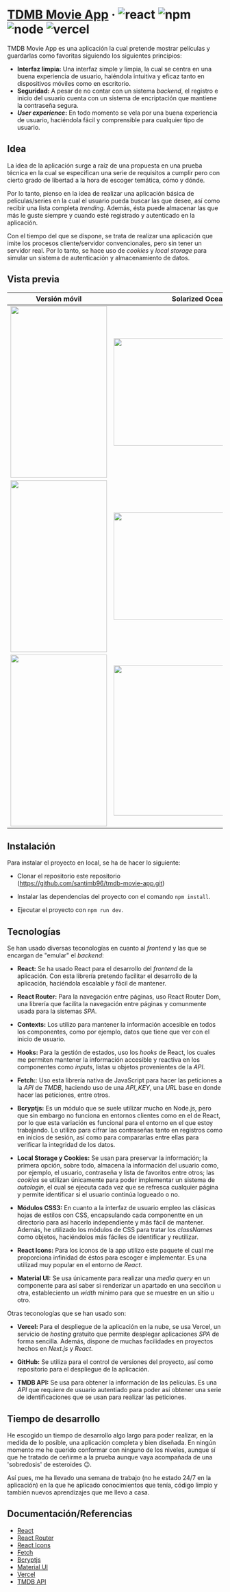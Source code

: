 # [TDMB Movie App](https://tmdb-movie-app-santimb96.vercel.app) &middot; ![react](https://img.shields.io/badge/react-v18.2.0-informational) ![npm](https://img.shields.io/badge/npm-v9.0.5-informational) ![node](https://img.shields.io/badge/node-v16.17.0-informational) ![vercel](https://img.shields.io/badge/vercel-deployed-success)

TMDB Movie App es una aplicación la cual pretende mostrar películas y guardarlas como favoritas siguiendo los siguientes principios:

- **Interfaz limpia:** Una interfaz simple y limpia, la cual se centra en una buena experiencia de usuario, haiéndola intuitiva y eficaz tanto en dispositivos móviles como en escritorio.
- **Seguridad:** A pesar de no contar con un sistema _backend_, el registro e inicio del usuario cuenta con un sistema de encriptación que mantiene la contraseña segura.
- **_User experience_:** En todo momento se vela por una buena experiencia de usuario, haciéndola fácil y comprensible para cualquier tipo de usuario.

## Idea

La idea de la aplicación surge a raíz de una propuesta en una prueba técnica en la cual se especifican una serie de requisitos a cumplir pero con cierto grado de libertad a la hora de escoger temática, cómo y dónde.

Por lo tanto, pienso en la idea de realizar una aplicación básica de películas/series en la cual el usuario pueda buscar las que desee, así como recibir una lista completa _trending_. Además, ésta puede almacenar las que más le guste siempre y cuando esté registrado y autenticado en la aplicación.

Con el tiempo del que se dispone, se trata de realizar una aplicación que imite los procesos cliente/servidor convencionales, pero sin tener un servidor real. Por lo tanto, se hace uso de _cookies_ y _local storage_ para simular un sistema de autenticación y almacenamiento de datos.

## Vista previa

|                             Versión móvil                              |                            Solarized Ocean                             |
| :--------------------------------------------------------------------: | :--------------------------------------------------------------------: |
| <img src="https://i.imgur.com/SCdQI5f.png" width="225" height="400" /> | <img src="https://i.imgur.com/dn6yDwn.png" width="400" height="250" /> |
| <img src="https://i.imgur.com/OBsW5rR.png" width="225" height="400" /> | <img src="https://i.imgur.com/TvsRJBU.png" width="400" height="250" /> |
| <img src="https://i.imgur.com/IVTbHat.png" width="225" height="400" /> | <img src="https://i.imgur.com/ozB5oLU.png" width="400" height="350" /> |

## Instalación

Para instalar el proyecto en local, se ha de hacer lo siguiente:

- Clonar el repositorio este repositorio (https://github.com/santimb96/tmdb-movie-app.git)

- Instalar las dependencias del proyecto con el comando `npm install`.
- Ejecutar el proyecto con `npm run dev`.

## Tecnologías

Se han usado diversas teconologías en cuanto al _frontend_ y las que se encargan de "emular" el _backend_:

- **React:** Se ha usado React para el desarrollo del _frontend_ de la aplicación. Con esta librería pretendo facilitar el desarrollo de la aplicación, haciéndola escalable y fácil de mantener.
- **React Router:** Para la navegación entre páginas, uso React Router Dom, una librería que facilita la navegación entre páginas y comunmente usada para la sistemas _SPA_.

- **Contexts:** Los utilizo para mantener la información accesible en todos los componentes, como por ejemplo, datos que tiene que ver con el inicio de usuario.
- **Hooks:** Para la gestión de estados, uso los _hooks_ de React, los cuales me permiten mantener la información accesible y reactiva en los componentes como _inputs_, listas u objetos provenientes de la _API_.
- **Fetch:**: Uso esta librería nativa de JavaScript para hacer las peticiones a la _API_ de _TMDB_, haciendo uso de una _API_KEY_, una _URL_ base en donde hacer las peticiones, entre otros.
- **Bcryptjs:** Es un módulo que se suele utilizar mucho en Node.js, pero que sin embargo no funciona en entornos clientes como en el de React, por lo que esta variación es funcional para el entorno en el que estoy trabajando. Lo utilizo para cifrar las contraseñas tanto en registros como en inicios de sesión, así como para compararlas entre ellas para verificar la integridad de los datos.
- **Local Storage y Cookies:** Se usan para preservar la información; la primera opción, sobre todo, almacena la información del usuario como, por ejemplo, el usuario, contraseña y lista de favoritos entre otros; las _cookies_ se utilizan únicamente para poder implementar un sistema de _autologin_, el cual se ejecuta cada vez que se refresca cualquier página y permite identificar si el usuario continúa logueado o no.
- **Módulos CSS3:** En cuanto a la interfaz de usuario empleo las clásicas hojas de estilos con CSS, encapsulando cada componentte en un directorio para así hacerlo independiente y más fácil de mantener. Además, he utilizado los módulos de CSS para tratar los _classNames_ como objetos, haciéndolos más fáciles de identificar y reutilizar.
- **React Icons:** Para los iconos de la app utilizo este paquete el cual me proporciona infinidad de éstos para escoger e implementar. Es una utilizad muy popular en el entorno de _React_.

- **Material UI:** Se usa únicamente para realizar una _media query_ en un componente para así saber si renderizar un apartado en una secciñon u otra, estableciento un _width_ mínimo para que se muestre en un sitio u otro.

Otras teconologías que se han usado son:

- **Vercel:** Para el despliegue de la aplicación en la nube, se usa Vercel, un servicio de _hosting_ gratuito que permite desplegar aplicaciones _SPA_ de forma sencilla. Además, dispone de muchas facilidades en proyectos hechos en _Next.js_ y _React_.

- **GitHub:** Se utiliza para el control de versiones del proyecto, así como repositorio para el despliegue de la aplicación.

- **TMDB API:** Se usa para obtener la información de las películas. Es una _API_ que requiere de usuario autentiado para poder así obtener una serie de identificaciones que se usan para realizar las peticiones.

## Tiempo de desarrollo

He escogido un tiempo de desarrollo algo largo para poder realizar, en la medida de lo posible, una aplicación completa y bien diseñada. En ningún momento me he querido conformar con ninguno de los niveles, aunque sí que he tratado de ceñirme a la prueba aunque vaya acompañada de una 'sobredosis' de esteroides 😉.

Así pues, me ha llevado una semana de trabajo (no he estado 24/7 en la aplicación) en la que he aplicado conocimientos que tenía, código limpio y también nuevos aprendizajes que me llevo a casa.

## Documentación/Referencias

- [React](https://es.reactjs.org/)
- [React Router](https://reactrouter.com/)
- [React Icons](https://react-icons.github.io/react-icons/)
- [Fetch](https://developer.mozilla.org/es/docs/Web/API/Fetch_API)
- [Bcryptjs](https://www.npmjs.com/package/bcryptjs)
- [Material UI](https://material-ui.com/)
- [Vercel](https://vercel.com/)
- [TMDB API](https://developers.themoviedb.org/3/getting-started/introduction)
